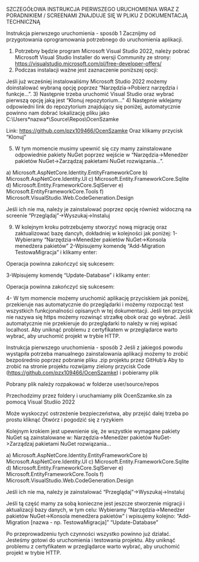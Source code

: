 SZCZEGÓŁOWA INSTRUKCJA PIERWSZEGO URUCHOMIENIA WRAZ Z PORADNIKIEM / SCREENAMI ZNAJDUJE SIĘ W PLIKU Z DOKUMENTACJĄ TECHNICZNĄ

Instrukcja pierwszego uruchomienia - sposób 1
Zacznijmy od przygotowania oprogramowania potrzebnego do uruchomienia aplikacji.
1) Potrzebny będzie program Microsoft Visual Studio 2022, należy pobrać Microsoft Visual Studio Installer do wersji Community ze strony:
https://visualstudio.microsoft.com/pl/free-developer-offers/
2) Podczas instalacji ważne jest zaznaczenie poniższej opcji:

Jeśli już wcześniej instalowaliśmy Microsoft Studio 2022 możemy doinstalować wybraną opcję poprzez “Narzędzia->Pobierz narzędzia i funkcje…”.
3) Następnie trzeba uruchomić Visual Studio oraz wybrać pierwszą opcję jaką jest “Klonuj repozytorium…”
4) Następnie wklejamy odpowiedni link do repozytorium znajdujący się poniżej, automatycznie powinno nam dobrać lokalizację pliku jako C:\Users\*nazwa*\Source\Repos\OcenSzamke

Link: https://github.com/pzx109466/OcenSzamke
Oraz klikamy przycisk “Klonuj”

5) W tym momencie musimy upewnić się czy mamy zainstalowane odpowiednie pakiety NuGet poprzez wejście w “Narzędzia->Menedżer pakietów NuGet->Zarządzaj pakietami NuGet rozwiązania…”.

a) Microsoft.AspNetCore.Identity.EntityFrameworkCore
b) Microsoft.AspNetCore.Identity.UI
c) Microsoft.Entity.FrameworkCore.Sqlite
d) Microsoft.Entity.FrameworkCore.SqlServer
e) Microsoft.EntityFrameworkCore.Tools
f) Microsoft.VisualStudio.Web.CodeGeneration.Design


Jeśli ich nie ma, należy je zainstalować poprzez opcję również widoczną na screenie “Przeglądaj”->Wyszukaj->Instaluj

9) W kolejnym kroku potrzebujemy stworzyć nową migrację oraz zaktualizować bazę dancyh, dokładniej w kolejności jak poniżej:
1-Wybieramy “Narzędzia->Menedżer pakietów NuGet->Konsola menedżera pakietów”
2-Wpisujemy komendę “Add-Migration TestowaMigracja” i klikamy enter:

Operacja powinna zakończyć się sukcesem:

3-Wpisujemy komendę “Update-Database” i klikamy enter:

Operacja powinna zakończyć się sukcesem:

4- W tym momencie możemy uruchomić aplikację przyciskiem jak poniżej, przekieruje nas automatycznie do przeglądarki i możemy rozpocząć test wszystkich funkcjonalności opisanych w tej dokumentacji. Jeśli ten przycisk nie nazywa się https możemy rozwinąć strzałkę obok oraz go wybrać.
Jeśli automatycznie nie przekieruje do przeglądarki to należy w niej wpisać localhost.  Aby uniknąć problemu z certyfikatem w przeglądarce warto wybrać, aby uruchomić projekt w trybie HTTP.




Instrukcja pierwszego uruchomienia - sposób 2
Jeśli z jakiegoś powodu wystąpiła potrzeba manualnego zainstalowania aplikacji możemy to zrobić bezpośrednio poprzez pobranie pliku .zip projektu przez GitHub’a Aby to zrobić na stronie projektu rozwijamy zielony przycisk Code (https://github.com/pzx109466/OcenSzamke)  i pobieramy plik

Pobrany plik należy rozpakować w folderze user/source/repos

Przechodzimy przez foldery i uruchamiamy plik OcenSzamke.sln za pomocą Visual Studiio 2022

Może wyskoczyć ostrzeżenie bezpieczeństwa, aby przejść dalej trzeba po prostu kliknąć Otwórz i pogodzić się z ryzykiem

Kolejnym krokiem jest upewnienie się, że wszystkie wymagane pakiety NuGet są zainstalowane w: Narzędzia->Menedżer pakietów NuGet->Zarządzaj pakietami NuGet rozwiązania…

a) Microsoft.AspNetCore.Identity.EntityFrameworkCore
b) Microsoft.AspNetCore.Identity.UI
c) Microsoft.Entity.FrameworkCore.Sqlite
d) Microsoft.Entity.FrameworkCore.SqlServer
e) Microsoft.EntityFrameworkCore.Tools
f) Microsoft.VisualStudio.Web.CodeGeneration.Design

Jeśli ich nie ma, należy je zainstalować “Przeglądaj”->Wyszukaj->Instaluj

Jeśli tą część mamy za sobą konieczne jest jeszcze stworzenie migracji i aktualizacji bazy danych, w tym celu:
Wybieramy “Narzędzia->Menedżer pakietów NuGet->Konsola menedżera pakietów” i wpisujemy kolejno: 
“Add-Migration [nazwa - np. TestowaMigracja]”
“Update-Database”

Po przeprowadzeniu tych czynności wszystko powinno już działać. Jesteśmy gotowi do uruchomienia i testowania projektu. Aby uniknąć problemu z certyfikatem w przeglądarce warto wybrać, aby uruchomić projekt w trybie HTTP.

